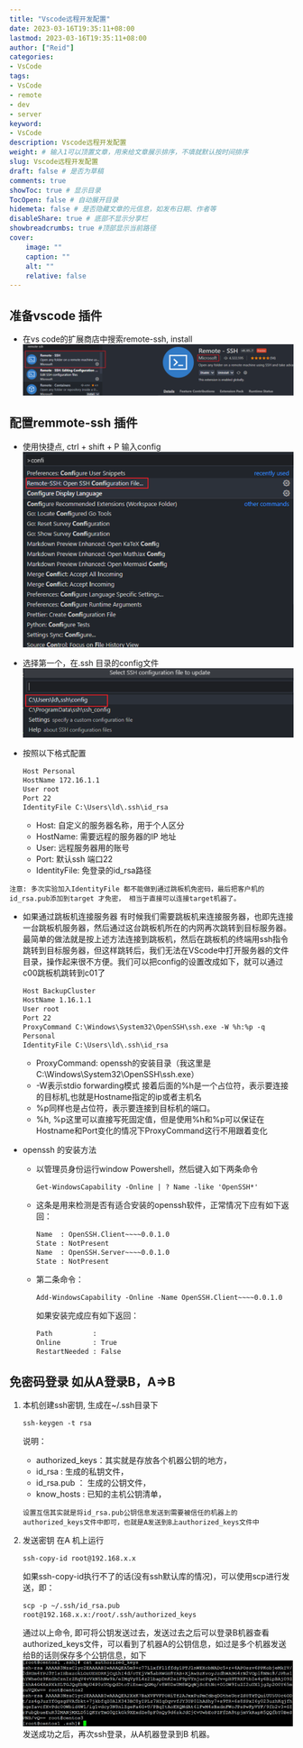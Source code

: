 ```yaml
---
title: "Vscode远程开发配置"
date: 2023-03-16T19:35:11+08:00
lastmod: 2023-03-16T19:35:11+08:00
author: ["Reid"]
categories: 
- VsCode
tags: 
- VsCode
- remote
- dev
- server
keyword:
- VsCode
description: Vscode远程开发配置
weight: # 输入1可以顶置文章，用来给文章展示排序，不填就默认按时间排序
slug: Vscode远程开发配置
draft: false # 是否为草稿
comments: true
showToc: true # 显示目录
TocOpen: false # 自动展开目录
hidemeta: false # 是否隐藏文章的元信息，如发布日期、作者等
disableShare: true # 底部不显示分享栏
showbreadcrumbs: true #顶部显示当前路径
cover:
    image: ""
    caption: ""
    alt: ""
    relative: false
---
```



## 准备vscode 插件

- 在vs code的扩展商店中搜索remote-ssh, install
  ![remote-ssh](https://raw.githubusercontent.com/Reid00/image-host/main/20210817/image.5riodcmvsr00.png)

## 配置remmote-ssh 插件

- 使用快捷点, ctrl + shift + P 输入config
  ![config remote-ssh](https://raw.githubusercontent.com/Reid00/image-host/main/20210817/image.4x51cb1ih0o0.png)

- 选择第一个，在.ssh 目录的config文件
  ![directory](https://raw.githubusercontent.com/Reid00/image-host/main/20210817/image.2m9h9eqcwwc0.png)

- 按照以下格式配置

  ```shell
  Host Personal
  HostName 172.16.1.1
  User root
  Port 22
  IdentityFile C:\Users\ld\.ssh\id_rsa
  ```

  - Host: 自定义的服务器名称，用于个人区分
  - HostName: 需要远程的服务器的IP 地址
  - User: 远程服务器用的账号
  - Port: 默认ssh 端口22
  - IdentityFile: 免登录的id_rsa路径

`注意: 多次实验加入IdentityFile 都不能做到通过跳板机免密码，最后把客户机的id_rsa.pub添加到target 才免密， 相当于直接可以连接target机器了。`

- 如果通过跳板机连接服务器
  有时候我们需要跳板机来连接服务器，也即先连接一台跳板机服务器，然后通过这台跳板机所在的内网再次跳转到目标服务器。
  最简单的做法就是按上述方法连接到跳板机，然后在跳板机的终端用ssh指令跳转到目标服务器，但这样跳转后，我们无法在VScode中打开服务器的文件目录，操作起来很不方便。我们可以把config的设置改成如下，就可以通过c00跳板机跳转到c01了

    ```shell
    Host BackupCluster
    HostName 1.16.1.1
    User root
    Port 22
    ProxyCommand C:\Windows\System32\OpenSSH\ssh.exe -W %h:%p -q Personal
    IdentityFile C:\Users\ld\.ssh\id_rsa
    ```

    - ProxyCommand: openssh的安装目录（我这里是C:\Windows\System32\OpenSSH\ssh.exe）
    - -W表示stdio forwarding模式 接着后面的%h是一个占位符，表示要连接的目标机,也就是Hostname指定的ip或者主机名
    - %p同样也是占位符，表示要连接到目标机的端口。
    - %h, %p这里可以直接写死固定值，但是使用%h和%p可以保证在Hostname和Port变化的情况下ProxyCommand这行不用跟着变化

- openssh 的安装方法

  - 以管理员身份运行window Powershell，然后键入如下两条命令

    ```shell
    Get-WindowsCapability -Online | ? Name -like 'OpenSSH*'
    ```

  - 这条是用来检测是否有适合安装的openssh软件，正常情况下应有如下返回：

    ```shell
    Name  : OpenSSH.Client~~~~0.0.1.0
    State : NotPresent
    Name  : OpenSSH.Server~~~~0.0.1.0
    State : NotPresent
    ```

  - 第二条命令：

    ```shell
    Add-WindowsCapability -Online -Name OpenSSH.Client~~~~0.0.1.0
    ```

    如果安装完成应有如下返回：

    ```shell
    Path          :
    Online        : True
    RestartNeeded : False
    ```

## 免密码登录 如从A登录B，A=>B

1. 本机创建ssh密钥, 生成在~/.ssh目录下

   ```shell
   ssh-keygen -t rsa
   ```

   说明：

   - authorized_keys：其实就是存放各个机器公钥的地方，
   - id_rsa : 生成的私钥文件，
   - id_rsa.pub ： 生成的公钥文件，
   - know_hosts : 已知的主机公钥清单，

   `设置互信其实就是将id_rsa.pub公钥信息发送到需要被信任的机器上的authorized_keys文件中即可，也就是A发送到B上authorized_keys文件中`

2. 发送密钥
   在A 机上运行

   ```shell
   ssh-copy-id root@192.168.x.x
   ```

   如果ssh-copy-id执行不了的话(没有ssh默认库的情况)，可以使用scp进行发送，即：

   ```shell
   scp -p ~/.ssh/id_rsa.pub root@192.168.x.x:/root/.ssh/authorized_keys
   ```

   通过以上命令, 即可将公钥发送过去，发送过去之后可以登录B机器查看authorized_keys文件，可以看到了机器A的公钥信息，如过是多个机器发送给B的话则保存多个公钥信息，如下
   ![ssh](https://raw.githubusercontent.com/Reid00/image-host/main/20210817/image.59r5imjs9bc0.png)
   发送成功之后，再次ssh登录，从A机器登录到B 机器。